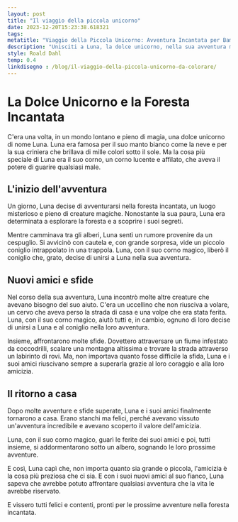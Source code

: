```yaml
---
layout: post
title: "Il viaggio della piccola unicorno"
date: 2023-12-20T15:23:38.618321
tags: 
metatitle: "Viaggio della Piccola Unicorno: Avventura Incantata per Bambini | Racconti Educativi"
description: "Unisciti a Luna, la dolce unicorno, nella sua avventura magica nella foresta incantata. Scopri il valore dell'amicizia e del coraggio mentre Luna aiuta le creature in difficoltà con il suo corno magico. Un racconto incantevole che insegna l'importanza dell'amicizia e dell'avventura."
style: Roald Dahl
temp: 0.4
linkdisegno : /blog/il-viaggio-della-piccola-unicorno-da-colorare/
---
```

# La Dolce Unicorno e la Foresta Incantata

C'era una volta, in un mondo lontano e pieno di magia, una dolce unicorno di nome Luna. Luna era famosa per il suo manto bianco come la neve e per la sua criniera che brillava di mille colori sotto il sole. Ma la cosa più speciale di Luna era il suo corno, un corno lucente e affilato, che aveva il potere di guarire qualsiasi male.

## L'inizio dell'avventura

Un giorno, Luna decise di avventurarsi nella foresta incantata, un luogo misterioso e pieno di creature magiche. Nonostante la sua paura, Luna era determinata a esplorare la foresta e a scoprire i suoi segreti.

Mentre camminava tra gli alberi, Luna sentì un rumore provenire da un cespuglio. Si avvicinò con cautela e, con grande sorpresa, vide un piccolo coniglio intrappolato in una trappola. Luna, con il suo corno magico, liberò il coniglio che, grato, decise di unirsi a Luna nella sua avventura.

## Nuovi amici e sfide

Nel corso della sua avventura, Luna incontrò molte altre creature che avevano bisogno del suo aiuto. C'era un uccellino che non riusciva a volare, un cervo che aveva perso la strada di casa e una volpe che era stata ferita. Luna, con il suo corno magico, aiutò tutti e, in cambio, ognuno di loro decise di unirsi a Luna e al coniglio nella loro avventura.

Insieme, affrontarono molte sfide. Dovettero attraversare un fiume infestato da coccodrilli, scalare una montagna altissima e trovare la strada attraverso un labirinto di rovi. Ma, non importava quanto fosse difficile la sfida, Luna e i suoi amici riuscivano sempre a superarla grazie al loro coraggio e alla loro amicizia.

## Il ritorno a casa

Dopo molte avventure e sfide superate, Luna e i suoi amici finalmente tornarono a casa. Erano stanchi ma felici, perché avevano vissuto un'avventura incredibile e avevano scoperto il valore dell'amicizia.

Luna, con il suo corno magico, guarì le ferite dei suoi amici e poi, tutti insieme, si addormentarono sotto un albero, sognando le loro prossime avventure.

E così, Luna capì che, non importa quanto sia grande o piccola, l'amicizia è la cosa più preziosa che ci sia. E con i suoi nuovi amici al suo fianco, Luna sapeva che avrebbe potuto affrontare qualsiasi avventura che la vita le avrebbe riservato.

E vissero tutti felici e contenti, pronti per le prossime avventure nella foresta incantata.

        